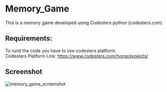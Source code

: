 # Memory_Game
This is a memory game developed using Codesters python (codesters.com)


## Requirements:
To rund the code you have to use codesters platform.<br/>
Codesters Platform Link: https://www.codesters.com/home/projects/ 

## Screenshot
![memory_game_screenshot](https://github.com/user-attachments/assets/c2755c37-fc31-4d90-9296-bb30f4d0f3b8)

